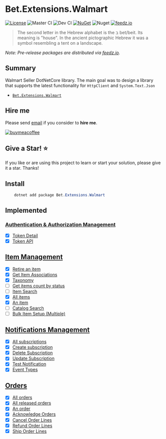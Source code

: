 # Bet.Extensions.Walmart

[![License](https://img.shields.io/badge/License-Apache_2.0-blue.svg)](https://raw.githubusercontent.com/kdcllc/Bet.Extensions.Walmart/master/LICENSE)
![Master CI](https://github.com/kdcllc/Bet.Extensions.Walmart/actions/workflows/master.yml/badge.svg)
![Dev CI](https://github.com/kdcllc/Bet.Extensions.Walmart/actions/workflows/dev.yml/badge.svg)
[![NuGet](https://img.shields.io/nuget/v/Bet.Extensions.Walmart.svg)](https://www.nuget.org/packages?q=Bet.Extensions.Walmart)
![Nuget](https://img.shields.io/nuget/dt/Bet.Extensions.Walmart)
[![feedz.io](https://img.shields.io/badge/endpoint.svg?url=https://f.feedz.io/kdcllc/bet-extensions-walmart/shield/Bet.Extensions.Walmart/latest)](https://f.feedz.io/kdcllc/bet-extensions-walmart/packages/Bet.Extensions.Walmart/latest/download)

> The second letter in the Hebrew alphabet is the ב bet/beit. Its meaning is "house". In the ancient pictographic Hebrew it was a symbol resembling a tent on a landscape.

_Note: Pre-release packages are distributed via [feedz.io](https://f.feedz.io/kdcllc/bet-extensions-walmart/nuget/index.json)._

## Summary

Walmart Seller DotNetCore library. The main goal was to design a library that supports the latest functionality for `HttpClient` and `System.Text.Json`

- [`Bet.Extensions.Walmart`](./src/Bet.Extensions.Walmart/)

## Hire me

Please send [email](mailto:kingdavidconsulting@gmail.com) if you consider to **hire me**.

[![buymeacoffee](https://www.buymeacoffee.com/assets/img/custom_images/orange_img.png)](https://www.buymeacoffee.com/vyve0og)

## Give a Star! :star:

If you like or are using this project to learn or start your solution, please give it a star. Thanks!

## Install

```csharp
    dotnet add package Bet.Extensions.Walmart
```

## Implemented

### [Authentication & Authorization Management](https://developer.walmart.com/api/us/mp/auth)

- [x] [Token Detail](https://developer.walmart.com/api/us/mp/auth#operation/getTokenDetail)
- [x] [Token API](https://developer.walmart.com/api/us/mp/auth#operation/tokenAPI)

## [Item Management](https://developer.walmart.com/api/us/mp/items)

- [x] [Retire an item](https://developer.walmart.com/api/us/mp/items#operation/retireAnItem)
- [x] [Get Item Associations](https://developer.walmart.com/api/us/mp/items#operation/getItemAssociations)
- [x] [Taxonomy](https://developer.walmart.com/api/us/mp/items#operation/getTaxonomyResponse)
- [ ] [Get items count by status](https://developer.walmart.com/api/us/mp/items#operation/getCountByStatus)
- [ ] [Item Search](https://developer.walmart.com/api/us/mp/items#operation/getSearchResult)
- [x] [All items](https://developer.walmart.com/api/us/mp/items#operation/getAllItems)
- [x] [An item](https://developer.walmart.com/api/us/mp/items#operation/getAnItem)
- [ ] [Catalog Search](https://developer.walmart.com/api/us/mp/items#operation/getCatalogSearch)
- [ ] [Bulk Item Setup (Multiple)](https://developer.walmart.com/api/us/mp/items#operation/itemBulkUploads)

## [Notifications Management](https://developer.walmart.com/api/us/mp/notifications)

- [x] [All subscriptions](https://developer.walmart.com/api/us/mp/notifications#operation/getAllSubscriptions)
- [x] [Create subscription](https://developer.walmart.com/api/us/mp/notifications#operation/createSubscription)
- [x] [Delete Subscription](https://developer.walmart.com/api/us/mp/notifications#operation/deleteSubscription)
- [x] [Update Subscription](https://developer.walmart.com/api/us/mp/notifications#operation/updateSubscription)
- [x] [Test Notification](https://developer.walmart.com/api/us/mp/notifications#operation/testNotification)
- [x] [Event Types](https://developer.walmart.com/api/us/mp/notifications#operation/getEventTypes)

## [Orders](https://developer.walmart.com/api/us/mp/orders#tag/Orders)

- [x] [All orders](https://developer.walmart.com/api/us/mp/orders#operation/getAllOrders)
- [x] [All released orders](https://developer.walmart.com/api/us/mp/orders#operation/getAllReleasedOrders)
- [x] [An order](https://developer.walmart.com/api/us/mp/orders#operation/getAnOrder)
- [x] [Acknowledge Orders](https://developer.walmart.com/api/us/mp/orders#operation/acknowledgeOrders)
- [x] [Cancel Order Lines](https://developer.walmart.com/api/us/mp/orders#operation/cancelOrderLines)
- [x] [Refund Order Lines](https://developer.walmart.com/api/us/mp/orders#operation/refundOrderLines)
- [x] [Ship Order Lines](https://developer.walmart.com/api/us/mp/orders#operation/shippingUpdates)
